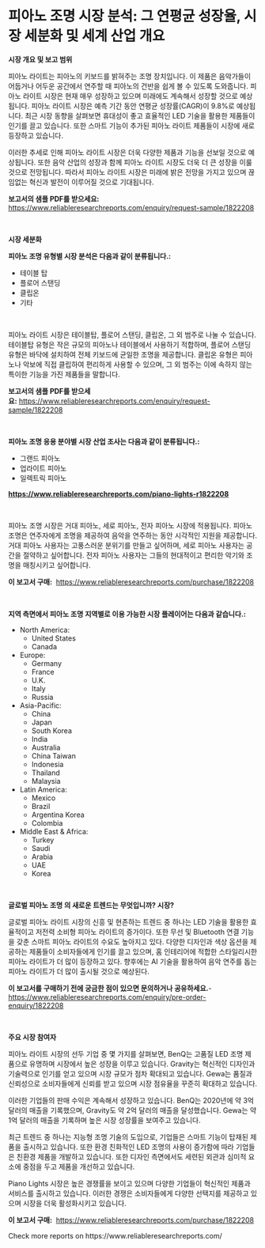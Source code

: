 <p><h1>피아노 조명 시장 분석: 그 연평균 성장율, 시장 세분화 및 세계 산업 개요</h1></p><p><strong>시장 개요 및 보고 범위</strong></p>
<p><p>피아노 라이트는 피아노의 키보드를 밝혀주는 조명 장치입니다. 이 제품은 음악가들이 어둡거나 어두운 공간에서 연주할 때 피아노의 건반을 쉽게 볼 수 있도록 도와줍니다. 피아노 라이트 시장은 현재 매우 성장하고 있으며 미래에도 계속해서 성장할 것으로 예상됩니다. 피아노 라이트 시장은 예측 기간 동안 연평균 성장률(CAGR)이 9.8%로 예상됩니다. 최근 시장 동향을 살펴보면 휴대성이 좋고 효율적인 LED 기술을 활용한 제품들이 인기를 끌고 있습니다. 또한 스마트 기능이 추가된 피아노 라이트 제품들이 시장에 새로 등장하고 있습니다.</p><p>이러한 추세로 인해 피아노 라이트 시장은 더욱 다양한 제품과 기능을 선보일 것으로 예상됩니다. 또한 음악 산업의 성장과 함께 피아노 라이트 시장도 더욱 더 큰 성장을 이룰 것으로 전망됩니다. 따라서 피아노 라이트 시장은 미래에 밝은 전망을 가지고 있으며 끊임없는 혁신과 발전이 이루어질 것으로 기대됩니다.</p></p>
<p><strong>보고서의 샘플 PDF를 받으세요:</strong> <a href="https://www.reliableresearchreports.com/enquiry/request-sample/1822208">https://www.reliableresearchreports.com/enquiry/request-sample/1822208</a></p>
<p>&nbsp;</p>
<p><strong>시장 세분화</strong></p>
<p><strong>피아노 조명 유형별 시장 분석은 다음과 같이 분류됩니다.:</strong></p>
<p><ul><li>테이블 탑</li><li>플로어 스탠딩</li><li>클립온</li><li>기타</li></ul></p>
<p>&nbsp;</p>
<p><p>피아노 라이트 시장은 테이블탑, 플로어 스탠딩, 클립온, 그 외 범주로 나눌 수 있습니다. 테이블탑 유형은 작은 규모의 피아노나 테이블에서 사용하기 적합하며, 플로어 스탠딩 유형은 바닥에 설치하여 전체 키보드에 균일한 조명을 제공합니다. 클립온 유형은 피아노나 악보에 직접 클립하여 편리하게 사용할 수 있으며, 그 외 범주는 이에 속하지 않는 특이한 기능을 가진 제품들을 말합니다.</p></p>
<p><strong>보고서의 샘플 PDF를 받으세요:</strong>&nbsp;<a href="https://www.reliableresearchreports.com/enquiry/request-sample/1822208">https://www.reliableresearchreports.com/enquiry/request-sample/1822208</a></p>
<p>&nbsp;</p>
<p><strong> 피아노 조명 응용 분야별 시장 산업 조사는 다음과 같이 분류됩니다.:</strong></p>
<p><ul><li>그랜드 피아노</li><li>업라이트 피아노</li><li>일렉트릭 피아노</li></ul></p>
<p><strong><a href="https://www.reliableresearchreports.com/piano-lights-r1822208">https://www.reliableresearchreports.com/piano-lights-r1822208</a></strong></p>
<p>&nbsp;</p>
<p><p>피아노 조명 시장은 거대 피아노, 세로 피아노, 전자 피아노 시장에 적용됩니다. 피아노 조명은 연주자에게 조명을 제공하여 음악을 연주하는 동안 시각적인 지원을 제공합니다. 거대 피아노 사용자는 고풍스러운 분위기를 만들고 싶어하며, 세로 피아노 사용자는 공간을 절약하고 싶어합니다. 전자 피아노 사용자는 그들의 현대적이고 편리한 악기와 조명을 매칭시키고 싶어합니다.</p></p>
<p><strong>이 보고서 구매:</strong>&nbsp; <a href="https://www.reliableresearchreports.com/purchase/1822208">https://www.reliableresearchreports.com/purchase/1822208</a></p>
<p>&nbsp;</p>
<p><strong>지역 측면에서 피아노 조명 지역별로 이용 가능한 시장 플레이어는 다음과 같습니다.:</strong></p>
<p><ul>
    <li>
        North America:
        <ul>
            <li>United States</li>
            <li>Canada</li>
        </ul>
    </li>
    <li>
        Europe:
        <ul>
            <li>Germany</li>
            <li>France</li>
            <li>U.K.</li>
            <li>Italy</li>
            <li>Russia</li>
        </ul>
    </li>
    <li>
        Asia-Pacific:
        <ul>
            <li>China</li>
            <li>Japan</li>
            <li>South Korea</li>
            <li>India</li>
            <li>Australia</li>
            <li>China Taiwan</li>
            <li>Indonesia</li>
            <li>Thailand</li>
            <li>Malaysia</li>
        </ul>
    </li>
    <li>
        Latin America:
        <ul>
            <li>Mexico</li>
            <li>Brazil</li>
            <li>Argentina Korea</li>
            <li>Colombia</li>
        </ul>
    </li>
    <li>
        Middle East & Africa:
        <ul>
            <li>Turkey</li>
            <li>Saudi</li>
            <li>Arabia</li>
            <li>UAE</li>
            <li>Korea</li>
        </ul>
    </li>
    </ul></p>
<p>&nbsp;</p>
<p><strong>글로벌 피아노 조명 의 새로운 트렌드는 무엇입니까? 시장?</strong></p>
<p><p>글로벌 피아노 라이트 시장의 신흥 및 현존하는 트렌드 중 하나는 LED 기술을 활용한 효율적이고 저전력 소비형 피아노 라이트의 증가이다. 또한 무선 및 Bluetooth 연결 기능을 갖춘 스마트 피아노 라이트의 수요도 높아지고 있다. 다양한 디자인과 색상 옵션을 제공하는 제품들이 소비자들에게 인기를 끌고 있으며, 홈 인테리어에 적합한 스타일리시한 피아노 라이트가 더 많이 등장하고 있다. 향후에는 AI 기술을 활용하여 음악 연주를 돕는 피아노 라이트가 더 많이 출시될 것으로 예상된다.</p></p>
<p><strong>이 보고서를 구매하기 전에 궁금한 점이 있으면 문의하거나 공유하세요.</strong>- <a href="https://www.reliableresearchreports.com/enquiry/pre-order-enquiry/1822208">https://www.reliableresearchreports.com/enquiry/pre-order-enquiry/1822208</a></p>
<p>&nbsp;</p>
<p><strong>주요 시장 참여자</strong></p>
<p><p>피아노 라이트 시장의 선두 기업 중 몇 가지를 살펴보면, BenQ는 고품질 LED 조명 제품으로 유명하며 시장에서 높은 성장을 이루고 있습니다. Gravity는 혁신적인 디자인과 기술력으로 인기를 얻고 있으며 시장 규모가 점차 확대되고 있습니다. Gewa는 품질과 신뢰성으로 소비자들에게 신뢰를 받고 있으며 시장 점유율을 꾸준히 확대하고 있습니다.</p><p>이러한 기업들의 판매 수익은 계속해서 성장하고 있습니다. BenQ는 2020년에 약 3억 달러의 매출을 기록했으며, Gravity도 약 2억 달러의 매출을 달성했습니다. Gewa는 약 1억 달러의 매출을 기록하며 높은 시장 성장률을 보여주고 있습니다.</p><p>최근 트렌드 중 하나는 지능형 조명 기술의 도입으로, 기업들은 스마트 기능이 탑재된 제품을 출시하고 있습니다. 또한 환경 친화적인 LED 조명의 사용이 증가함에 따라 기업들은 친환경 제품을 개발하고 있습니다. 또한 디자인 측면에서도 세련된 외관과 심미적 요소에 중점을 두고 제품을 개선하고 있습니다.</p><p>Piano Lights 시장은 높은 경쟁률을 보이고 있으며 다양한 기업들이 혁신적인 제품과 서비스를 출시하고 있습니다. 이러한 경쟁은 소비자들에게 다양한 선택지를 제공하고 있으며 시장을 더욱 활성화시키고 있습니다.</p></p>
<p><strong>이 보고서 구매:</strong>&nbsp;&nbsp;<a href="https://www.reliableresearchreports.com/purchase/1822208">https://www.reliableresearchreports.com/purchase/1822208</a></p>
<p>Check more reports on https://www.reliableresearchreports.com/</p>